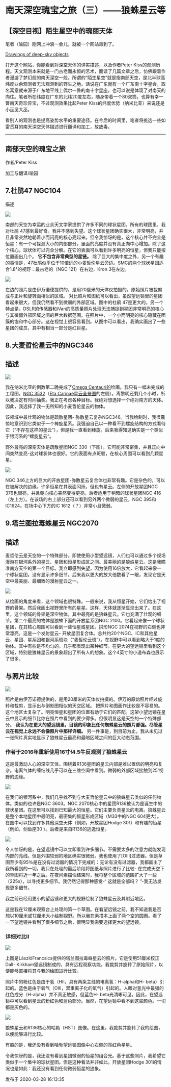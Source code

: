 # 南天深空瑰宝之旅（三）——狼蛛星云等

## 【深空目视】陌生星空中的瑰丽天体

笔者（喻园）刚网上冲浪一会儿，就被一个网站毒到了。

  

[Drawings of deep-sky objects](http://deepeye.hu/en/drawings/)

  

打开这个网站，你能看到对深空天体的详实描述，以及作者Peter
Kiss的观测历程。天文观测本来就是一门古老而永恒的艺术，而读了几篇文章之后，仿佛跟着作者漫游了梦幻般的南天深空一般。所谓的“陌生星空”就是指南部天空，是北半球高纬度业余观测者无法观测到的野生之地。话说在广东就有一个广东南十字星会，取名寓意就来源于广东地平线上偶尔一瞥的南十字星座，也可以说是体现了对南天的向往。笔者所在纬度在广东的北纬20度左右，随身带着一个80双筒，也算有幸一瞥南天奇珍异宝，不过观测效果比起Peter
Kiss的纬度优势（纳米比亚）来说还是小巫见大巫。

看别人的观测也是提高姿势水平的重要途径。在今后的时间里，笔者将挑选一些如雷贯耳的南天深空天体描述进行翻译和加工，放放毒。

* * *

## 南部天空的瑰宝之旅

作者/Peter Kiss

加工与翻译/喻园

  

## 7.杜鹃47 NGC104

  
描述

  

![](https://pic1.zhimg.com/v2-a725b8df0513d56c6e947751cace55a3_720w.jpg?source=d16d100b)

  

南部的天空为幸运的业余天文学家提供了许多不同的球状星团。所有的球团里，我对杜鹃
47感到最好奇。我并不感到失望。这个球状星团确实很大，非常明亮，并且非常突然地朝着小而闪亮的核心亮起来。但令我惊讶的是，这个核心并不完全是恒星：有一个可探测大小的内部部分，里面的亮度并没有真正向中心增加。除了这个核心，球状体可以完全分解。在它的表面可以看到许多明亮的恒星，但我只能按位置画出几个。
**它不包含非常典型的星链。**
除了巨大的集中度之外，另一个有趣的事情是，47杜鹃似乎位于10倍远的小麦哲伦星云旁边。SMC的两个球状星团适合1.8°的视野：最古老的（NGC
121）在右边，Kron 3在左边。

  

![](https://pic3.zhimg.com/v2-92a429cbc2f8646deb29ab4f76ca0e93_720w.jpg?source=d16d100b)

  

左边的照片是由伊万诺德提供的，是用20厘米的天体仪拍摄的。原始照片被裁剪成与正片和旋转画相似的区域。
对比照片和图纸可以看出，虽然望远镜里的星团看起来很大，但我仍然看不到微弱的外部区域。图中的杜鹃
47是更大的。另一个特点是，DSLR的传感器和iVan的高质量照片处理无法捕捉到星团非常明亮的核心与其微弱外部区域之间的巨大数据范围。在照片中，一个小而明亮的核心隐藏在团簇的饱和中心部分。这在视觉上很容易看到。从图中可以看出，我确实画出了一些星团的成员，其中有相当一部分是红巨星。

## 8.大麦哲伦星云中的NGC346

## 描述

  

![](https://pic3.zhimg.com/v2-28ceab5a6ca40ff8ec8bf3fa7d3e3832_720w.jpg?source=d16d100b)

  

我在纳米比亚的倒数第二晚完成了[Omega
Centauri的](http://www.deepeye.hu/en/drawings/ngc5139.html)绘画。我只有一幅未完成的工程图，[NGC
3532](http://www.deepeye.hu/en/drawings/ngc3372.html)（[Eta
Carinae星云全景图](http://www.deepeye.hu/en/drawings/ngc3372.html)的左侧）。离黎明还剩几个小时，所以我决定有时间抽奖。我正在考虑各种目标。我绝对想选择一个绝对南方的天体。因此，我选择了我一无所知的小麦哲伦星云的物体。

该领域中最壮观的物体是疏散星团-
弥散星云复杂NGC346。当我绘制时，我很震惊地意识到它类似于一个棒旋星系。我强迫自己以一种看不到螺旋结构的方式看待它（“不存在这样的星云”），但是我一直看到棒旋。后来我得知这确实是一个类似于银河系的“螺旋星云”。

野外最亮的深空天体是疏散星团NGC 330（下图）。它可能非常密集，并且正向中间突然变亮-这对球状体也很好。它的表面有点斑驳，在核心周围可以看到几颗星星。

  

![](https://pica.zhimg.com/v2-0950a277601c181beeca0461586b2bb5_720w.jpg?source=d16d100b)

  

NGC 346上方的巨大的开放星团-弥散星云复合体也非常有趣。它是杂色的，可以在被解决的边缘。许多恒星在其表面闪烁，但也有星云。左侧的开放星团NGC
376也很亮，并且朝向核心突然变得更亮。后者适用于稍暗的球状星团NGC 416（左上方）。在该场的右上部分还可以看到另外两个微弱的星云，NGC
395和IC1624。在场中心下方的IC 1612（？）非常小且微弱。

## 9.塔兰图拉毒蛛星云 NGC2070

## 描述

麦哲伦云是天空的一个特殊部分。即使使用小型望远镜，人们也可以通过多个视场漫游在银河系外的星云、星团和恒星形成区之间。最美丽的是狼蛛星云。这是我瞄准南方天空的第一个目标。我立即感到失望，因为使用16倍放大，它看起来像一个球状星团，没有显示许多细节。后来我以更大的放大倍数看了一眼，发现它是天空中最美丽、最细致的漫射星云之一。

  

![](https://pic2.zhimg.com/v2-90ca9382631d4ffe12f5e58c6af0265d_720w.jpg?source=d16d100b)

  

从绘画的角度来看，这个领域也很特殊。一般来说，我从恒星开始，它们给出了视野的骨架。然后我画出视野里所有的星星。这样，天体就逐渐显现出来了。在这里，这个领域的骨架是深空物体，其中最亮的是狼蛛星云。它也充满了壮观的细节。第二个最亮的物体是狼蛛下面的开放星系团NGC
2100。它看起来像一个球状星团，在其核心周围可以看到一些恒星或星团。拱形NGC 2074在视野的右侧也非常漂亮。这是一个发射星云-
开放星团复合体。总共约20个NGC、IC和其他星云、星团、星系团和银河系斑块（“麦哲伦云斑”）。在视野中可以看到略大于1度的物体。其中有些是不均匀的，几乎都表现出某种细节。在更大的望远镜里看到这个区域，特别是狼蛛星云的景象超出了所有人的想象。这个4英寸的小道布森也展示了很多。

## 与照片比较

  

![](https://pic1.zhimg.com/v2-99dd4677fad7b141d3ab105135e95456_720w.jpg?source=d16d100b)

  

照片是由伊万诺德提供的，是用20厘米的天体仪拍摄的。伊万的原始照片经过旋转和裁剪，显示出与倒影图相似的天空区域。
把照片和图画作比较是不容易的。这个地区太复杂了。明亮恒星和星团的位置有助于它们的匹配。这架小望远镜在星云中显示的细节比你在照片中看到的要少得多。但很明显这是天空的一个特殊部分。
**我认为在更大的望远镜里，目镜的印象比任何蜘蛛星云的照片都强。尽管星云在视觉上永远不会像照片中那样详细。**
另一件事是，到目前为止，我从未见过一张照片真实地显示了狼蛛星云最亮和最暗区域之间的巨大动态范围。

### 作者于2016年重新使用16寸f4.5牛反观测了狼蛛星云

这是最激动人心的深空天体。围绕着R136星团的星云内部是难以置信的明亮和复杂。电离气体的缠结线几乎可以在三维空间中看到。微弱的外部区域接触到25'视野的边缘。

  

![](https://pic1.zhimg.com/v2-d562052d9af3d95323e28ca3559f74ba_720w.jpg?source=d16d100b)

  

在我们的银河系中，我们几乎找不到与大麦哲伦星云中的狼蛛星云类似的任何物体。类似的也许是NGC 3603。NGC
2070核心中的星团R136被认为是诞生中的球状星团。在这里可以找到已知最大的恒星。它们主要负责星云的电离。狼蛛星云是整个本地星团中最明亮，最密集的恒星形成区域（M33中的NGC
604更大）。在图中可以找到许多其他深空天体（例如，开放星团Hodge 301）和有趣的恒星（例如，剑鱼座30 ）。后者是来自R136的逃逸恒星。

  

![](https://pic3.zhimg.com/v2-c8820b7eed4dc599a0caa00d945f52a0_720w.jpg?source=d16d100b)

  

令人惊讶的是，在望远镜中可以立即看到许多细节。不需要太多的注意力就能发现内部的亮线。但是外围较弱的地区确实很微弱。我也使用了[OIII]过滤器。但是草图至少有95％是在没有过滤器的情况下完成的：无论有没有过滤器，我都画出了我所看到的一切。我只在处理的最后阶段将图纸与照片进行了比较-
在完成天空下的草图将近一年之后。在夜间素描快结束时，我将整个区域的范围扩大了一些（225x），以寻找更多细节。我仍然记得那种感觉-“ 这就是全部吗？
”-我无法发现更多细节。

我之前已经用更小的望远镜和更大的视野绘制了狼蛛星云及其附近地区。

这是我在12厘米观察台上处理的第一个草图。在看望远镜之前，我不知道我是否想以10厘米或12厘米大小绘制视野。所以我在素描本上画了两个空的圆圈。看了一下望远镜并看到了很多细节之后，很明显我需要选择更大的望远镜。

### 详细对比II

  

![](https://pic1.zhimg.com/v2-4e83468bb23280ad318f7ebe19fe5ba5_720w.jpg?source=d16d100b)

  

上图是LászlóFrancsics提供的塔兰图拉毒蛛星云的照片。它是使用51厘米校正Dall-
Kirkham望远镜制成的，具有远程观察功能。我裁剪并旋转了原始照片，以便能够直接将其与我的绘图进行比较。

照片中的粉红色是由于氢（HII，具有两条主线的电离氢：H-alpha和H-
beta）引起的。蓝色是由于氧气（OIII，双重离子化的氧气）引起的。人眼对氢光中最强的红色成分（H-alpha）并不真正敏感，但蓝色H-
beta光清晰可见。因此，在望远镜中可以看到星云的粉红色和蓝色部分。当然，在望远镜中看不到这些颜色。一切都是灰色的。

  

![](https://pic2.zhimg.com/v2-7d592b8daa93402eb62bf8fafb9833fc_720w.jpg?source=d16d100b)

  

狼蛛星云和R136核心的哈勃（HST）图像。在这里，我裁剪并旋转了我的绘图，以便能够进行比较。

有趣的是，我还没有看到哈勃望远镜图像中心右侧的亮红色星星。

令我惊讶的是，我还没有看到星团微弱的恒星的组合光。基于这些照片，我希望它类似于一个集中的球状星团。但是这种看法并非如此。开放星团Hodge
301的情况也是如此：我还没有看到任何微弱恒星的迹象。

发布于 2020-03-28 16:13:35

